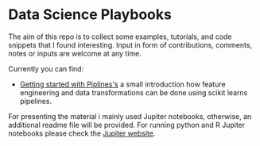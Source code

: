 # Data Science Playbooks

The aim of this repo is to collect some examples, tutorials, and code snippets that I found interesting. Input in form of contributions, comments, notes or inputs are welcome at any time.

Currently you can find:
- [Getting started with Piplines's](https://github.com/holzben/data-science-playbooks/blob/main/piplines_v1.ipynb) a small introduction how feature engineering and data transformations can be done using scikit learns pipelines. 


For presenting the material i mainly used Jupiter notebooks, otherwise, an additional readme file will be provided. For running python and R Jupiter notebooks please check the [Jupiter website](https://docs.jupyter.org/en/latest/running.html).
